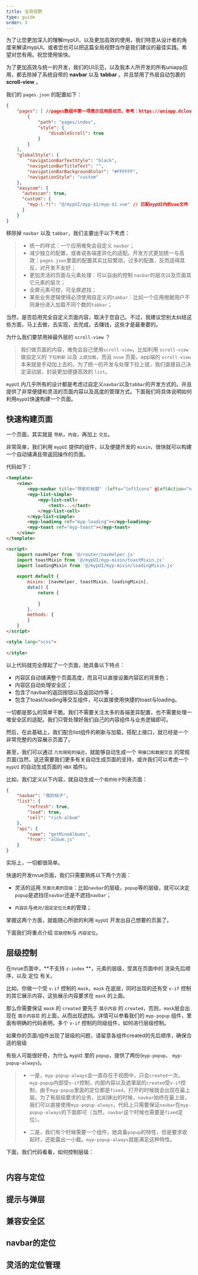 ```yaml
---
title: 全局视野
type: guide
order: 3
---
```


为了让您更加深入的理解mypUI，以及更加高效的使用，我们特意从设计者的角度来解读mypUI。或者您也可以把这篇全局视野当作是我们建议的最佳实践。希望对您有用。祝您使用愉快。

<p class="tip">为了更加高效与统一的开发，我们的UI示范，以及我本人所开发的所有uniapp应用，都去除掉了系统自带的 <strong>navbar</strong> 以及 <strong>tabbar</strong> 。并且禁用了外层自动包裹的 <strong>scroll-view</strong> 。</p>

我们的 `pages.json` 的配置如下：

```json
{
	"pages": [ //pages数组中第一项表示应用启动页，参考：https://uniapp.dcloud.io/collocation/pages
		{
			"path": "pages/index",
			"style": {
				"disableScroll": true
			}
		}
	],
	"globalStyle": {
		"navigationBarTextStyle": "black",
		"navigationBarTitleText": "",
		"navigationBarBackgroundColor": "#FFFFFF",
		"navigationStyle": "custom"
	},
	"easycom": {
	  "autoscan": true,
	  "custom": {
	    "myp-(.*)": "@/mypUI/myp-$1/myp-$1.vue" // 匹配mypUI内的vue文件
	  }
	}
}
```

移除掉 `navbar` 以及 `tabbar`，我们主要出于以下考虑：

> - 统一的样式：一个应用难免会自定义 `navbar`；
> - 减少独立的配置，或者说各端差异化的适配。开发方式更加统一与高效：`pages.json`里面的配置其实比较繁琐，过多的配置，反而适得其反，对开发不友好；
> - 更加灵活的页面与元素处理：可以自由的控制 `navbar`的层次以及页面其它元素的层次；
> - 全屏元素可控，可全屏遮挡；
> - 某些业务逻辑使得必须使用自定义的`tabbar`：比如一个应用根据用户不同身份进入加载不同个数的`tabbar`；

<p class="tip">当然，是否启用完全自定义页面内容，取决于您自己。不过，我建议您别太纠结这些方面，马上去做，去实现，去完成，去赚钱，这些才是最重要的。</p>

为什么我们要禁用掉最外层的 `scroll-view` ？

> 我们做页面的内容，难免会自己使用`scroll-view`，比如利用 `scroll-view` 做自定义的 `下拉刷新` 以及 `上提加载`，而且 `nvue` 页面，app端的 `scroll-view` 本来就是手动加上去的。为了统一的开发与处理下拉上提，我们直接自己决定滚动层，封装更加便捷高效的 `list`。

`mypUI` 内几乎所有的设计都是考虑过自定义`navbar`以及`tabbar`的开发方式的。并且提供了非常便捷和灵活的页面内容以及高度的管理方式。下面我们将具体说明如何利用`mypUI`快速构建一个页面。

## 快速构建页面

一个页面，其实就是 `导航`，`内容`，再加上 `交互`。

非常简单，我们利用 `mypUI` 提供的组件，以及便捷开发的 `mixin`，很快就可以构建一个自动铺满且带返回操作的页面。

代码如下：

```html
<template>
	<view>
		<myp-navbar title="导航栏标题" :lefts="leftIcons" @leftAction="navLeftAction"></myp-navbar>
		<myp-list-simple>
			<myp-list-cell>
				<text>...</text>
			</myp-list-cell>
		</myp-list-simple>
		<myp-loadinng ref="myp-loading"></myp-loadinng>
		<myp-toast ref="myp-toast"></myp-toast>
	</view>
</template>

<script>
	import navHelper from '@/router/navHelper.js'
	import toastMixin from '@/mypUI/myp-mixin/toastMixin.js'
	import loadingMixin from '@/mypUI/myp-mixin/loadingMixin.js'
	
	export default {
		mixins: [navHelper, toastMixin, loadingMixin],
		data() {
			return {
				
			}
		},
		methods: {
		}
	}
</script>

<style lang="scss">
	
</style>

```

以上代码就完全撑起了一个页面，她具备以下特点：

- 内容区自动铺满整个页面高度，而且可以直接设置内容区的背景色；
- 内容区自动处理安全区；
- 包含了navbar的返回按钮以及返回动作等；
- 包含了toast/loading等交互组件，可以直接使用快捷的toast与loading。

一切都是那么的简单干脆。我们不需要关注太多的各端差异配置，也不需要处理一堆安全区的适配。我们只管处理好我们自己的内容组件与业务逻辑即可。

然后，在此基础上，我们配合list组件的刷新与加载，搭配上接口，就已经是一个非常完整的内容展示页面了。

甚至，我们可以通过 `几句简短的描述`，就能够自动生成一个 `带接口和数据交互` 的常规页面(当然，这还需要我们更多有关自动生成页面的支持，或许我们可以考虑一个 `mypUI` 的自动生成页面的 `HBX` 插件)。

比如，我们定义以下内容，就自动生成一个`我的帖子`列表页面：

```json
{
	"navbar": "我的帖子",
	"list": {
		"refresh": true,
		"load": true,
		"cell": "rich-album"
	},
	"api": {
		"name": "getMineAlbums",
		"from": "album.js"
	}
}
```

实际上，一切都很简单。

快速的开发nvue页面，我们只需要熟练以下两个方面：

- 灵活的运用 `页面元素的层级`：比如`navbar`的层级，`popup`等的层级，就可以决定`popup`是遮挡住`navbar`还是不遮挡`navbar`；

- `内容区`与`绝对/固定定位元素`的管理；

掌握这两个方面，就能随心所欲的利用 `mypUI` 开发出自己想要的页面了。

下面我们将重点介绍 `层级控制`与 `内容定位`。

## 层级控制

在nvue页面中，**不支持 `z-index` **，元素的层级，受其在页面中的 渲染先后顺序，以及 定位 有关。

比如，你做一个受 `v-if` 控制的 `mask`，`mask` 在底层，同时出现的还有受 `v-if` 控制的其它展示内容，这些展示内容要求在 `mask` 的上面。

那么你需要保证 `mask` 的 `created` 要先于 `展示内容` 的 `created`，否则，`mask`层会出现在 `展示内容层` 的上面，从而出现遮挡。详情可以参看我们的 `myp-popup` 组件，里面有明确的代码表明，多个 `v-if` 控制的同级组件，如何进行层级控制。

<p class="tip">如果你的页面/组件出现了层级的问题，请留意各组件created的先后顺序，确保合适的层级</p>

有些人可能很好奇，为什么 `mypUI` 里的 `popup`，提供了两份(`myp-popup`、 `myp-popup-always`)。

> - 一是，`myp-popup-always`会一直存在于视图中，只会`created`一次。`myp-popup`内部受`v-if`控制，内部内容以及遮罩层的`created`受`v-if`控制，由于`myp-popup`里面的定位都是`fixed`，打开的时候就会出现在最上层。为了有层级要求的业务，比如弹出的时候，`navbar`始终在最上层，我们可以直接使用`myp-popup-always`，代码上只需要保证`navbar`在`myp-popup-always`的下面即可（当然，`navbar`这个时候也需要是`fixed`定位）。
>
> - 二是，我们有个时候需要一个组件，她具备`popup`的特性，但是要求收起时，还能露出一小截。`myp-popup-always`就能满足这种特性。

下面，我们代码看看，如何控制层级：

```
```


## 内容与定位


## 提示与弹层


## 兼容安全区


## navbar的定位


## 灵活的定位管理

